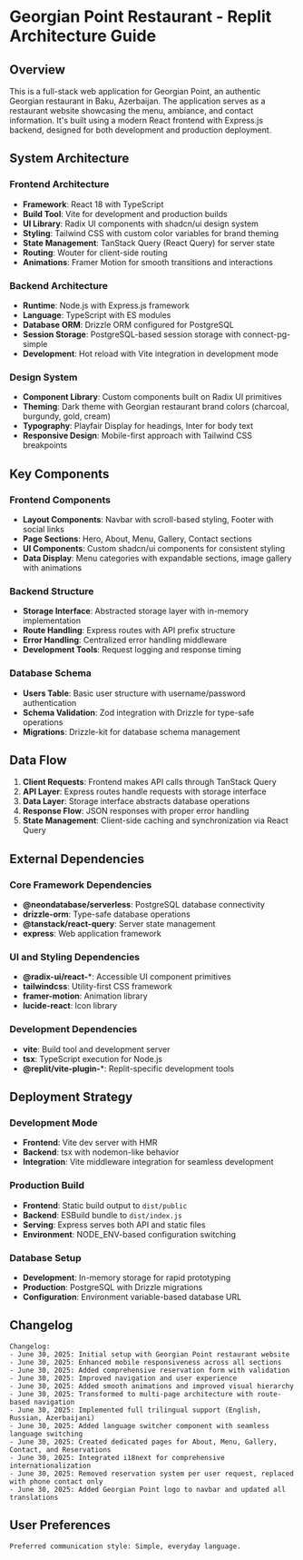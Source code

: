 # Georgian Point Restaurant - Replit Architecture Guide

## Overview

This is a full-stack web application for Georgian Point, an authentic Georgian restaurant in Baku, Azerbaijan. The application serves as a restaurant website showcasing the menu, ambiance, and contact information. It's built using a modern React frontend with Express.js backend, designed for both development and production deployment.

## System Architecture

### Frontend Architecture
- **Framework**: React 18 with TypeScript
- **Build Tool**: Vite for development and production builds
- **UI Library**: Radix UI components with shadcn/ui design system
- **Styling**: Tailwind CSS with custom color variables for brand theming
- **State Management**: TanStack Query (React Query) for server state
- **Routing**: Wouter for client-side routing
- **Animations**: Framer Motion for smooth transitions and interactions

### Backend Architecture
- **Runtime**: Node.js with Express.js framework
- **Language**: TypeScript with ES modules
- **Database ORM**: Drizzle ORM configured for PostgreSQL
- **Session Storage**: PostgreSQL-based session storage with connect-pg-simple
- **Development**: Hot reload with Vite integration in development mode

### Design System
- **Component Library**: Custom components built on Radix UI primitives
- **Theming**: Dark theme with Georgian restaurant brand colors (charcoal, burgundy, gold, cream)
- **Typography**: Playfair Display for headings, Inter for body text
- **Responsive Design**: Mobile-first approach with Tailwind CSS breakpoints

## Key Components

### Frontend Components
- **Layout Components**: Navbar with scroll-based styling, Footer with social links
- **Page Sections**: Hero, About, Menu, Gallery, Contact sections
- **UI Components**: Custom shadcn/ui components for consistent styling
- **Data Display**: Menu categories with expandable sections, image gallery with animations

### Backend Structure
- **Storage Interface**: Abstracted storage layer with in-memory implementation
- **Route Handling**: Express routes with API prefix structure
- **Error Handling**: Centralized error handling middleware
- **Development Tools**: Request logging and response timing

### Database Schema
- **Users Table**: Basic user structure with username/password authentication
- **Schema Validation**: Zod integration with Drizzle for type-safe operations
- **Migrations**: Drizzle-kit for database schema management

## Data Flow

1. **Client Requests**: Frontend makes API calls through TanStack Query
2. **API Layer**: Express routes handle requests with storage interface
3. **Data Layer**: Storage interface abstracts database operations
4. **Response Flow**: JSON responses with proper error handling
5. **State Management**: Client-side caching and synchronization via React Query

## External Dependencies

### Core Framework Dependencies
- **@neondatabase/serverless**: PostgreSQL database connectivity
- **drizzle-orm**: Type-safe database operations
- **@tanstack/react-query**: Server state management
- **express**: Web application framework

### UI and Styling Dependencies
- **@radix-ui/react-***: Accessible UI component primitives
- **tailwindcss**: Utility-first CSS framework
- **framer-motion**: Animation library
- **lucide-react**: Icon library

### Development Dependencies
- **vite**: Build tool and development server
- **tsx**: TypeScript execution for Node.js
- **@replit/vite-plugin-***: Replit-specific development tools

## Deployment Strategy

### Development Mode
- **Frontend**: Vite dev server with HMR
- **Backend**: tsx with nodemon-like behavior
- **Integration**: Vite middleware integration for seamless development

### Production Build
- **Frontend**: Static build output to `dist/public`
- **Backend**: ESBuild bundle to `dist/index.js`
- **Serving**: Express serves both API and static files
- **Environment**: NODE_ENV-based configuration switching

### Database Setup
- **Development**: In-memory storage for rapid prototyping
- **Production**: PostgreSQL with Drizzle migrations
- **Configuration**: Environment variable-based database URL

## Changelog

```
Changelog:
- June 30, 2025: Initial setup with Georgian Point restaurant website
- June 30, 2025: Enhanced mobile responsiveness across all sections
- June 30, 2025: Added comprehensive reservation form with validation
- June 30, 2025: Improved navigation and user experience
- June 30, 2025: Added smooth animations and improved visual hierarchy
- June 30, 2025: Transformed to multi-page architecture with route-based navigation
- June 30, 2025: Implemented full trilingual support (English, Russian, Azerbaijani)
- June 30, 2025: Added language switcher component with seamless language switching
- June 30, 2025: Created dedicated pages for About, Menu, Gallery, Contact, and Reservations
- June 30, 2025: Integrated i18next for comprehensive internationalization
- June 30, 2025: Removed reservation system per user request, replaced with phone contact only
- June 30, 2025: Added Georgian Point logo to navbar and updated all translations
```

## User Preferences

```
Preferred communication style: Simple, everyday language.
```